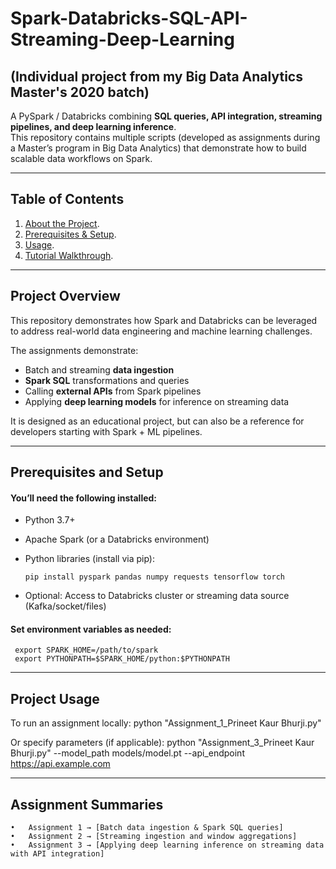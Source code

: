 # Spark-Databricks-SQL-API-Streaming-Deep-Learning 

## (Individual project from my Big Data Analytics Master's 2020 batch)

A PySpark / Databricks combining **SQL queries, API integration, streaming pipelines, and deep learning inference**.  
This repository contains multiple scripts (developed as assignments during a Master’s program in Big Data Analytics) that demonstrate how to build scalable data workflows on Spark.

---

## Table of Contents

1. [About the Project](#Project-Overview).
2. [Prerequisites & Setup](#Prerequisites-and-Setup). 
3. [Usage](#Project-Usage). 
4. [Tutorial Walkthrough](#Assignment-Summaries). 

---

## Project Overview 

This repository demonstrates how Spark and Databricks can be leveraged to address real-world data engineering and machine learning challenges.  

The assignments demonstrate:
- Batch and streaming **data ingestion**  
- **Spark SQL** transformations and queries  
- Calling **external APIs** from Spark pipelines  
- Applying **deep learning models** for inference on streaming data  

It is designed as an educational project, but can also be a reference for developers starting with Spark + ML pipelines.

---

## Prerequisites and Setup

#### You’ll need the following installed:

- Python 3.7+  
- Apache Spark (or a Databricks environment)  
- Python libraries (install via pip):  

	```
 	pip install pyspark pandas numpy requests tensorflow torch

- Optional: Access to Databricks cluster or streaming data source (Kafka/socket/files)

#### Set environment variables as needed:

 	 export SPARK_HOME=/path/to/spark
 	 export PYTHONPATH=$SPARK_HOME/python:$PYTHONPATH


---

## Project Usage
To run an assignment locally:
	python "Assignment_1_Prineet Kaur Bhurji.py"

Or specify parameters (if applicable):
  	python "Assignment_3_Prineet Kaur Bhurji.py" --model_path models/model.pt --api_endpoint https://api.example.com

---

## Assignment Summaries
	•	Assignment 1 → [Batch data ingestion & Spark SQL queries]
	•	Assignment 2 → [Streaming ingestion and window aggregations]
	•	Assignment 3 → [Applying deep learning inference on streaming data with API integration]
